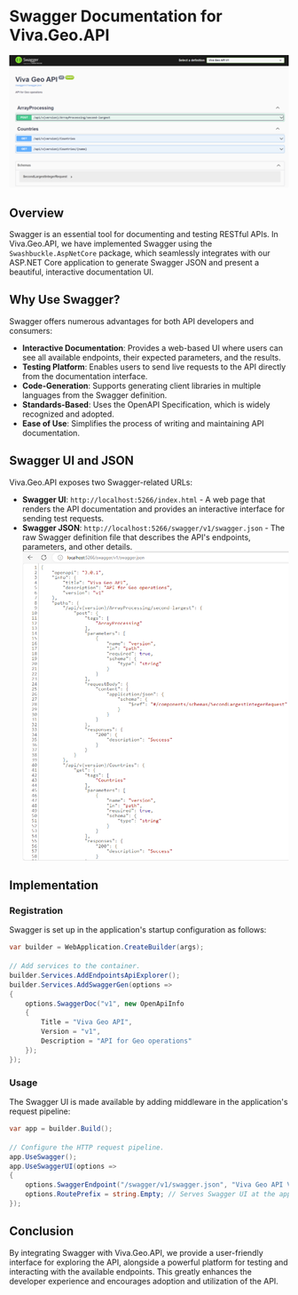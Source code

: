 
# Swagger Documentation for Viva.Geo.API
![SwaggerUI.PNG](Images%2FSwagger%2FSwaggerUI.PNG)
## Overview

Swagger is an essential tool for documenting and testing RESTful APIs. In Viva.Geo.API, we have implemented Swagger using the `Swashbuckle.AspNetCore` package, which seamlessly integrates with our ASP.NET Core application to generate Swagger JSON and present a beautiful, interactive documentation UI.

## Why Use Swagger?

Swagger offers numerous advantages for both API developers and consumers:

- **Interactive Documentation**: Provides a web-based UI where users can see all available endpoints, their expected parameters, and the results.
- **Testing Platform**: Enables users to send live requests to the API directly from the documentation interface.
- **Code-Generation**: Supports generating client libraries in multiple languages from the Swagger definition.
- **Standards-Based**: Uses the OpenAPI Specification, which is widely recognized and adopted.
- **Ease of Use**: Simplifies the process of writing and maintaining API documentation.

## Swagger UI and JSON

Viva.Geo.API exposes two Swagger-related URLs:

- **Swagger UI**: `http://localhost:5266/index.html` - A web page that renders the API documentation and provides an interactive interface for sending test requests.
- **Swagger JSON**: `http://localhost:5266/swagger/v1/swagger.json` - The raw Swagger definition file that describes the API's endpoints, parameters, and other details.
![swaggerAPIContracts.PNG](Images%2FSwagger%2FswaggerAPIContracts.PNG)
## Implementation

### Registration

Swagger is set up in the application's startup configuration as follows:

```csharp
var builder = WebApplication.CreateBuilder(args);

// Add services to the container.
builder.Services.AddEndpointsApiExplorer();
builder.Services.AddSwaggerGen(options =>
{
    options.SwaggerDoc("v1", new OpenApiInfo
    {
        Title = "Viva Geo API",
        Version = "v1",
        Description = "API for Geo operations"
    });
});
```

### Usage

The Swagger UI is made available by adding middleware in the application's request pipeline:

```csharp
var app = builder.Build();

// Configure the HTTP request pipeline.
app.UseSwagger();
app.UseSwaggerUI(options =>
{
    options.SwaggerEndpoint("/swagger/v1/swagger.json", "Viva Geo API V1");
    options.RoutePrefix = string.Empty; // Serves Swagger UI at the application's root URL.
});
```

## Conclusion

By integrating Swagger with Viva.Geo.API, we provide a user-friendly interface for exploring the API, alongside a powerful platform for testing and interacting with the available endpoints. This greatly enhances the developer experience and encourages adoption and utilization of the API.
